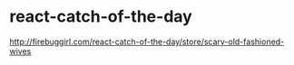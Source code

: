 # react-catch-of-the-day


http://firebuggirl.com/react-catch-of-the-day/store/scary-old-fashioned-wives
